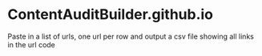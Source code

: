 # ContentAuditBuilder.github.io
Paste in a list of urls, one url per row and output a csv file showing all links in the url code
